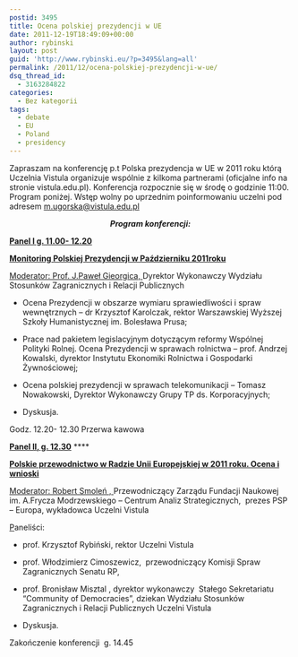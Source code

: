 ```yaml
---
postid: 3495
title: Ocena polskiej prezydencji w UE
date: 2011-12-19T18:49:09+00:00
author: rybinski
layout: post
guid: 'http://www.rybinski.eu/?p=3495&lang=all'
permalink: /2011/12/ocena-polskiej-prezydencji-w-ue/
dsq_thread_id:
  - 3163284822
categories:
  - Bez kategorii
tags:
  - debate
  - EU
  - Poland
  - presidency
---
```

Zapraszam na konferencję p.t Polska prezydencja w UE w 2011 roku którą Uczelnia Vistula organizuje wspólnie z kilkoma partnerami (oficjalne info na stronie vistula.edu.pl). Konferencja rozpocznie się w środę o godzinie 11:00. Program poniżej. Wstęp wolny po uprzednim poinformowaniu uczelni pod adresem m.ugorska@vistula.edu.pl

<p align="center">
  <strong><em>Program konferencji:</em></strong>
</p>

**<span style="text-decoration: underline;">Panel I g. 11.00- 12.20 </span>**

**<span style="text-decoration: underline;">Monitoring Polskiej Prezydencji w Październiku 2011roku</span>**

<span style="text-decoration: underline;">Moderator: Prof. J.Paweł Gieorgica, </span>Dyrektor Wykonawczy Wydziału Stosunków Zagranicznych i Relacji Publicznych

  * Ocena Prezydencji w obszarze wymiaru sprawiedliwości i spraw wewnętrznych – dr Krzysztof Karolczak, rektor Warszawskiej Wyższej Szkoły Humanistycznej im. Bolesława Prusa;

  * Prace nad pakietem legislacyjnym dotyczącym reformy Wspólnej Polityki Rolnej. Ocena Prezydencji w sprawach rolnictwa – prof. Andrzej Kowalski, dyrektor Instytutu Ekonomiki Rolnictwa i Gospodarki Żywnościowej;

  * Ocena polskiej prezydencji w sprawach telekomunikacji – Tomasz Nowakowski, Dyrektor Wykonawczy Grupy TP ds. Korporacyjnych;

  * Dyskusja.

Godz. 12.20- 12.30 Przerwa kawowa

**<span style="text-decoration: underline;">Panel II, g. 12.30</span>** ****

**<span style="text-decoration: underline;">Polskie przewodnictwo w Radzie Unii Europejskiej w 2011 roku. Ocena i wnioski</span>**

<span style="text-decoration: underline;">Moderator: Robert Smoleń , </span>Przewodniczący Zarządu Fundacji Naukowej im. A.Frycza Modrzewskiego – Centrum Analiz Strategicznych,  prezes PSP – Europa, wykładowca Uczelni Vistula <span style="text-decoration: underline;"></span>

<span style="text-decoration: underline;">P</span>aneliści:

  * prof. Krzysztof Rybiński, rektor Uczelni Vistula
  * prof. Włodzimierz Cimoszewicz,  przewodniczący Komisji Spraw Zagranicznych Senatu RP,
  * prof. Bronisław Misztal , dyrektor wykonawczy  Stałego Sekretariatu “Community of Democracies”, dziekan Wydziału Stosunków Zagranicznych i Relacji Publicznych Uczelni Vistula

  * Dyskusja.

Zakończenie konferencji  g. 14.45

<div id="_mcePaste" style="position: absolute; left: -10000px; top: 0px; width: 1px; height: 1px; overflow: hidden;">
  <!--[if gte mso 9]><xml> <w:WordDocument> <w:View>Normal</w:View> <w:Zoom>0</w:Zoom> <w:TrackMoves /> <w:TrackFormatting /> <w:HyphenationZone>21</w:HyphenationZone> <w:PunctuationKerning /> <w:ValidateAgainstSchemas /> <w:SaveIfXMLInvalid>false</w:SaveIfXMLInvalid> <w:IgnoreMixedContent>false</w:IgnoreMixedContent> <w:AlwaysShowPlaceholderText>false</w:AlwaysShowPlaceholderText> <w:DoNotPromoteQF /> <w:LidThemeOther>PL</w:LidThemeOther> <w:LidThemeAsian>X-NONE</w:LidThemeAsian> <w:LidThemeComplexScript>X-NONE</w:LidThemeComplexScript> <w:Compatibility> <w:BreakWrappedTables /> <w:SnapToGridInCell /> <w:WrapTextWithPunct /> <w:UseAsianBreakRules /> <w:DontGrowAutofit /> <w:SplitPgBreakAndParaMark /> <w:DontVertAlignCellWithSp /> <w:DontBreakConstrainedForcedTables /> <w:DontVertAlignInTxbx /> <w:Word11KerningPairs /> <w:CachedColBalance /> </w:Compatibility> <w:BrowserLevel>MicrosoftInternetExplorer4</w:BrowserLevel> <m:mathPr> <m:mathFont m:val="Cambria Math" /> <m:brkBin m:val="before" /> <m:brkBinSub m:val="--" /> <m:smallFrac m:val="off" /> <m:dispDef /> <m:lMargin m:val="0" /> <m:rMargin m:val="0" /> <m:defJc m:val="centerGroup" /> <m:wrapIndent m:val="1440" /> <m:intLim m:val="subSup" /> <m:naryLim m:val="undOvr" /> </m:mathPr></w:WordDocument> </xml><![endif]-->
  
  <!--[if gte mso 9]><xml> <w:LatentStyles DefLockedState="false" DefUnhideWhenUsed="true"   DefSemiHidden="true" DefQFormat="false" DefPriority="99"   LatentStyleCount="267"> <w:LsdException Locked="false" Priority="0" SemiHidden="false"    UnhideWhenUsed="false" QFormat="true" Name="Normal" /> <w:LsdException Locked="false" Priority="9" SemiHidden="false"    UnhideWhenUsed="false" QFormat="true" Name="heading 1" /> <w:LsdException Locked="false" Priority="9" QFormat="true" Name="heading 2" /> <w:LsdException Locked="false" Priority="9" QFormat="true" Name="heading 3" /> <w:LsdException Locked="false" Priority="9" QFormat="true" Name="heading 4" /> <w:LsdException Locked="false" Priority="9" QFormat="true" Name="heading 5" /> <w:LsdException Locked="false" Priority="9" QFormat="true" Name="heading 6" /> <w:LsdException Locked="false" Priority="9" QFormat="true" Name="heading 7" /> <w:LsdException Locked="false" Priority="9" QFormat="true" Name="heading 8" /> <w:LsdException Locked="false" Priority="9" QFormat="true" Name="heading 9" /> <w:LsdException Locked="false" Priority="39" Name="toc 1" /> <w:LsdException Locked="false" Priority="39" Name="toc 2" /> <w:LsdException Locked="false" Priority="39" Name="toc 3" /> <w:LsdException Locked="false" Priority="39" Name="toc 4" /> <w:LsdException Locked="false" Priority="39" Name="toc 5" /> <w:LsdException Locked="false" Priority="39" Name="toc 6" /> <w:LsdException Locked="false" Priority="39" Name="toc 7" /> <w:LsdException Locked="false" Priority="39" Name="toc 8" /> <w:LsdException Locked="false" Priority="39" Name="toc 9" /> <w:LsdException Locked="false" Priority="35" QFormat="true" Name="caption" /> <w:LsdException Locked="false" Priority="10" SemiHidden="false"    UnhideWhenUsed="false" QFormat="true" Name="Title" /> <w:LsdException Locked="false" Priority="1" Name="Default Paragraph Font" /> <w:LsdException Locked="false" Priority="11" SemiHidden="false"    UnhideWhenUsed="false" QFormat="true" Name="Subtitle" /> <w:LsdException Locked="false" Priority="22" SemiHidden="false"    UnhideWhenUsed="false" QFormat="true" Name="Strong" /> <w:LsdException Locked="false" Priority="20" SemiHidden="false"    UnhideWhenUsed="false" QFormat="true" Name="Emphasis" /> <w:LsdException Locked="false" Priority="0" Name="Normal (Web)" /> <w:LsdException Locked="false" Priority="59" SemiHidden="false"    UnhideWhenUsed="false" Name="Table Grid" /> <w:LsdException Locked="false" UnhideWhenUsed="false" Name="Placeholder Text" /> <w:LsdException Locked="false" Priority="1" SemiHidden="false"    UnhideWhenUsed="false" QFormat="true" Name="No Spacing" /> <w:LsdException Locked="false" Priority="60" SemiHidden="false"    UnhideWhenUsed="false" Name="Light Shading" /> <w:LsdException Locked="false" Priority="61" SemiHidden="false"    UnhideWhenUsed="false" Name="Light List" /> <w:LsdException Locked="false" Priority="62" SemiHidden="false"    UnhideWhenUsed="false" Name="Light Grid" /> <w:LsdException Locked="false" Priority="63" SemiHidden="false"    UnhideWhenUsed="false" Name="Medium Shading 1" /> <w:LsdException Locked="false" Priority="64" SemiHidden="false"    UnhideWhenUsed="false" Name="Medium Shading 2" /> <w:LsdException Locked="false" Priority="65" SemiHidden="false"    UnhideWhenUsed="false" Name="Medium List 1" /> <w:LsdException Locked="false" Priority="66" SemiHidden="false"    UnhideWhenUsed="false" Name="Medium List 2" /> <w:LsdException Locked="false" Priority="67" SemiHidden="false"    UnhideWhenUsed="false" Name="Medium Grid 1" /> <w:LsdException Locked="false" Priority="68" SemiHidden="false"    UnhideWhenUsed="false" Name="Medium Grid 2" /> <w:LsdException Locked="false" Priority="69" SemiHidden="false"    UnhideWhenUsed="false" Name="Medium Grid 3" /> <w:LsdException Locked="false" Priority="70" SemiHidden="false"    UnhideWhenUsed="false" Name="Dark List" /> <w:LsdException Locked="false" Priority="71" SemiHidden="false"    UnhideWhenUsed="false" Name="Colorful Shading" /> <w:LsdException Locked="false" Priority="72" SemiHidden="false"    UnhideWhenUsed="false" Name="Colorful List" /> <w:LsdException Locked="false" Priority="73" SemiHidden="false"    UnhideWhenUsed="false" Name="Colorful Grid" /> <w:LsdException Locked="false" Priority="60" SemiHidden="false"    UnhideWhenUsed="false" Name="Light Shading Accent 1" /> <w:LsdException Locked="false" Priority="61" SemiHidden="false"    UnhideWhenUsed="false" Name="Light List Accent 1" /> <w:LsdException Locked="false" Priority="62" SemiHidden="false"    UnhideWhenUsed="false" Name="Light Grid Accent 1" /> <w:LsdException Locked="false" Priority="63" SemiHidden="false"    UnhideWhenUsed="false" Name="Medium Shading 1 Accent 1" /> <w:LsdException Locked="false" Priority="64" SemiHidden="false"    UnhideWhenUsed="false" Name="Medium Shading 2 Accent 1" /> <w:LsdException Locked="false" Priority="65" SemiHidden="false"    UnhideWhenUsed="false" Name="Medium List 1 Accent 1" /> <w:LsdException Locked="false" UnhideWhenUsed="false" Name="Revision" /> <w:LsdException Locked="false" Priority="34" SemiHidden="false"    UnhideWhenUsed="false" QFormat="true" Name="List Paragraph" /> <w:LsdException Locked="false" Priority="29" SemiHidden="false"    UnhideWhenUsed="false" QFormat="true" Name="Quote" /> <w:LsdException Locked="false" Priority="30" SemiHidden="false"    UnhideWhenUsed="false" QFormat="true" Name="Intense Quote" /> <w:LsdException Locked="false" Priority="66" SemiHidden="false"    UnhideWhenUsed="false" Name="Medium List 2 Accent 1" /> <w:LsdException Locked="false" Priority="67" SemiHidden="false"    UnhideWhenUsed="false" Name="Medium Grid 1 Accent 1" /> <w:LsdException Locked="false" Priority="68" SemiHidden="false"    UnhideWhenUsed="false" Name="Medium Grid 2 Accent 1" /> <w:LsdException Locked="false" Priority="69" SemiHidden="false"    UnhideWhenUsed="false" Name="Medium Grid 3 Accent 1" /> <w:LsdException Locked="false" Priority="70" SemiHidden="false"    UnhideWhenUsed="false" Name="Dark List Accent 1" /> <w:LsdException Locked="false" Priority="71" SemiHidden="false"    UnhideWhenUsed="false" Name="Colorful Shading Accent 1" /> <w:LsdException Locked="false" Priority="72" SemiHidden="false"    UnhideWhenUsed="false" Name="Colorful List Accent 1" /> <w:LsdException Locked="false" Priority="73" SemiHidden="false"    UnhideWhenUsed="false" Name="Colorful Grid Accent 1" /> <w:LsdException Locked="false" Priority="60" SemiHidden="false"    UnhideWhenUsed="false" Name="Light Shading Accent 2" /> <w:LsdException Locked="false" Priority="61" SemiHidden="false"    UnhideWhenUsed="false" Name="Light List Accent 2" /> <w:LsdException Locked="false" Priority="62" SemiHidden="false"    UnhideWhenUsed="false" Name="Light Grid Accent 2" /> <w:LsdException Loc<br />
ked="false" Priority="63" SemiHidden="false"    UnhideWhenUsed="false" Name="Medium Shading 1 Accent 2" /> <w:LsdException Locked="false" Priority="64" SemiHidden="false"    UnhideWhenUsed="false" Name="Medium Shading 2 Accent 2" /> <w:LsdException Locked="false" Priority="65" SemiHidden="false"    UnhideWhenUsed="false" Name="Medium List 1 Accent 2" /> <w:LsdException Locked="false" Priority="66" SemiHidden="false"    UnhideWhenUsed="false" Name="Medium List 2 Accent 2" /> <w:LsdException Locked="false" Priority="67" SemiHidden="false"    UnhideWhenUsed="false" Name="Medium Grid 1 Accent 2" /> <w:LsdException Locked="false" Priority="68" SemiHidden="false"    UnhideWhenUsed="false" Name="Medium Grid 2 Accent 2" /> <w:LsdException Locked="false" Priority="69" SemiHidden="false"    UnhideWhenUsed="false" Name="Medium Grid 3 Accent 2" /> <w:LsdException Locked="false" Priority="70" SemiHidden="false"    UnhideWhenUsed="false" Name="Dark List Accent 2" /> <w:LsdException Locked="false" Priority="71" SemiHidden="false"    UnhideWhenUsed="false" Name="Colorful Shading Accent 2" /> <w:LsdException Locked="false" Priority="72" SemiHidden="false"    UnhideWhenUsed="false" Name="Colorful List Accent 2" /> <w:LsdException Locked="false" Priority="73" SemiHidden="false"    UnhideWhenUsed="false" Name="Colorful Grid Accent 2" /> <w:LsdException Locked="false" Priority="60" SemiHidden="false"    UnhideWhenUsed="false" Name="Light Shading Accent 3" /> <w:LsdException Locked="false" Priority="61" SemiHidden="false"    UnhideWhenUsed="false" Name="Light List Accent 3" /> <w:LsdException Locked="false" Priority="62" SemiHidden="false"    UnhideWhenUsed="false" Name="Light Grid Accent 3" /> <w:LsdException Locked="false" Priority="63" SemiHidden="false"    UnhideWhenUsed="false" Name="Medium Shading 1 Accent 3" /> <w:LsdException Locked="false" Priority="64" SemiHidden="false"    UnhideWhenUsed="false" Name="Medium Shading 2 Accent 3" /> <w:LsdException Locked="false" Priority="65" SemiHidden="false"    UnhideWhenUsed="false" Name="Medium List 1 Accent 3" /> <w:LsdException Locked="false" Priority="66" SemiHidden="false"    UnhideWhenUsed="false" Name="Medium List 2 Accent 3" /> <w:LsdException Locked="false" Priority="67" SemiHidden="false"    UnhideWhenUsed="false" Name="Medium Grid 1 Accent 3" /> <w:LsdException Locked="false" Priority="68" SemiHidden="false"    UnhideWhenUsed="false" Name="Medium Grid 2 Accent 3" /> <w:LsdException Locked="false" Priority="69" SemiHidden="false"    UnhideWhenUsed="false" Name="Medium Grid 3 Accent 3" /> <w:LsdException Locked="false" Priority="70" SemiHidden="false"    UnhideWhenUsed="false" Name="Dark List Accent 3" /> <w:LsdException Locked="false" Priority="71" SemiHidden="false"    UnhideWhenUsed="false" Name="Colorful Shading Accent 3" /> <w:LsdException Locked="false" Priority="72" SemiHidden="false"    UnhideWhenUsed="false" Name="Colorful List Accent 3" /> <w:LsdException Locked="false" Priority="73" SemiHidden="false"    UnhideWhenUsed="false" Name="Colorful Grid Accent 3" /> <w:LsdException Locked="false" Priority="60" SemiHidden="false"    UnhideWhenUsed="false" Name="Light Shading Accent 4" /> <w:LsdException Locked="false" Priority="61" SemiHidden="false"    UnhideWhenUsed="false" Name="Light List Accent 4" /> <w:LsdException Locked="false" Priority="62" SemiHidden="false"    UnhideWhenUsed="false" Name="Light Grid Accent 4" /> <w:LsdException Locked="false" Priority="63" SemiHidden="false"    UnhideWhenUsed="false" Name="Medium Shading 1 Accent 4" /> <w:LsdException Locked="false" Priority="64" SemiHidden="false"    UnhideWhenUsed="false" Name="Medium Shading 2 Accent 4" /> <w:LsdException Locked="false" Priority="65" SemiHidden="false"    UnhideWhenUsed="false" Name="Medium List 1 Accent 4" /> <w:LsdException Locked="false" Priority="66" SemiHidden="false"    UnhideWhenUsed="false" Name="Medium List 2 Accent 4" /> <w:LsdException Locked="false" Priority="67" SemiHidden="false"    UnhideWhenUsed="false" Name="Medium Grid 1 Accent 4" /> <w:LsdException Locked="false" Priority="68" SemiHidden="false"    UnhideWhenUsed="false" Name="Medium Grid 2 Accent 4" /> <w:LsdException Locked="false" Priority="69" SemiHidden="false"    UnhideWhenUsed="false" Name="Medium Grid 3 Accent 4" /> <w:LsdException Locked="false" Priority="70" SemiHidden="false"    UnhideWhenUsed="false" Name="Dark List Accent 4" /> <w:LsdException Locked="false" Priority="71" SemiHidden="false"    UnhideWhenUsed="false" Name="Colorful Shading Accent 4" /> <w:LsdException Locked="false" Priority="72" SemiHidden="false"    UnhideWhenUsed="false" Name="Colorful List Accent 4" /> <w:LsdException Locked="false" Priority="73" SemiHidden="false"    UnhideWhenUsed="false" Name="Colorful Grid Accent 4" /> <w:LsdException Locked="false" Priority="60" SemiHidden="false"    UnhideWhenUsed="false" Name="Light Shading Accent 5" /> <w:LsdException Locked="false" Priority="61" SemiHidden="false"    UnhideWhenUsed="false" Name="Light List Accent 5" /> <w:LsdException Locked="false" Priority="62" SemiHidden="false"    UnhideWhenUsed="false" Name="Light Grid Accent 5" /> <w:LsdException Locked="false" Priority="63" SemiHidden="false"    UnhideWhenUsed="false" Name="Medium Shading 1 Accent 5" /> <w:LsdException Locked="false" Priority="64" SemiHidden="false"    UnhideWhenUsed="false" Name="Medium Shading 2 Accent 5" /> <w:LsdException Locked="false" Priority="65" SemiHidden="false"    UnhideWhenUsed="false" Name="Medium List 1 Accent 5" /> <w:LsdException Locked="false" Priority="66" SemiHidden="false"    UnhideWhenUsed="false" Name="Medium List 2 Accent 5" /> <w:LsdException Locked="false" Priority="67" SemiHidden="false"    UnhideWhenUsed="false" Name="Medium Grid 1 Accent 5" /> <w:LsdException Locked="false" Priority="68" SemiHidden="false"    UnhideWhenUsed="false" Name="Medium Grid 2 Accent 5" /> <w:LsdException Locked="false" Priority="69" SemiHidden="false"    UnhideWhenUsed="false" Name="Medium Grid 3 Accent 5" /> <w:LsdException Locked="false" Priority="70" SemiHidden="false"    UnhideWhenUsed="false" Name="Dark List Accent 5" /> <w:LsdException Locked="false" Priority="71" SemiHidden="false"    UnhideWhenUsed="false" Name="Colorful Shading Accent 5" /> <w:LsdException Locked="false" Priority="72" SemiHidden="false"    UnhideWhenUsed="false" Name="Colorful List Accent 5" /> <w:LsdException Locked="false" Priority="73" SemiHidden="false"    UnhideWhenUsed="false" Name="Colorful Grid Accent 5" /> <w:LsdException Locked="false" Priority="60" SemiHidden="false"    UnhideWhenUsed="false" Name="Light Shading Accent 6" /> <w:LsdException Locked="false" Priority="61" SemiHidden="false"    UnhideWhenUsed="false" Name="Light List Accent 6" /> <w:LsdException Locked="false" Priority="62" SemiHidden="false"    UnhideWhenUsed="false" Name="Light Grid Accent 6" /> <w:LsdException Locked="false" Priority="63" SemiHidden="false"    UnhideWhenUsed="false" Name="Medium Shading 1 Accent 6" /> <w:LsdException Locked="false" Priority="64" SemiHidden="false"    UnhideWhenUsed="false" Name="Medium Shading 2 Accent 6" /> <w:LsdException Locked="false" Priority="65" SemiHidden="false"    UnhideWhenUsed="false" Name="Medium List 1 Accent 6" /> <w:LsdException Locked="false" Priority="66" SemiHidden="false"    UnhideWhenUsed="false" Name="Medium List 2 Accent 6" /> <w:LsdException Locked="false" Priority="67" SemiHidden="false"    UnhideWhenUsed="false" Name="Medium Grid 1 Accent 6" /> <w:LsdException Locked="false" Priority="68" SemiHidden="false"    UnhideWhenUsed="false" Name="Medium Grid 2 Accent 6" /> <w:LsdException Locked="false" Priority="69" SemiHidden="false"    UnhideWhenUsed="false" Name="Medium Grid 3 Accent 6" /> <w:LsdException Locked="false" Priority="70" SemiHidden="false"    UnhideWhenUsed="false" Name="Dark List Accent 6" /> <w:LsdException Locked="false" Priority="71" SemiHidden="false"    UnhideWhenUsed="false" Name="Colorful Shading Accent 6" /> <w:LsdException Locked="false" Priority="72" SemiHidden="false"    UnhideWhenUsed="false" Name="Colorful List Accent 6" /> <w:LsdException Locked="false" Priority="73" SemiHidden="false"    UnhideWhenUsed="false" N<br />
ame="Colorful Grid Accent 6" /> <w:LsdException Locked="false" Priority="19" SemiHidden="false"    UnhideWhenUsed="false" QFormat="true" Name="Subtle Emphasis" /> <w:LsdException Locked="false" Priority="21" SemiHidden="false"    UnhideWhenUsed="false" QFormat="true" Name="Intense Emphasis" /> <w:LsdException Locked="false" Priority="31" SemiHidden="false"    UnhideWhenUsed="false" QFormat="true" Name="Subtle Reference" /> <w:LsdException Locked="false" Priority="32" SemiHidden="false"    UnhideWhenUsed="false" QFormat="true" Name="Intense Reference" /> <w:LsdException Locked="false" Priority="33" SemiHidden="false"    UnhideWhenUsed="false" QFormat="true" Name="Book Title" /> <w:LsdException Locked="false" Priority="37" Name="Bibliography" /> <w:LsdException Locked="false" Priority="39" QFormat="true" Name="TOC Heading" /> </w:LatentStyles> </xml><![endif]-->
  
  <!--[if gte mso 10]> <mce:style><!   /* Style Definitions */  table.MsoNormalTable 	{mso-style-name:Standardowy; 	mso-tstyle-rowband-size:0; 	mso-tstyle-colband-size:0; 	mso-style-noshow:yes; 	mso-style-priority:99; 	mso-style-qformat:yes; 	mso-style-parent:""; 	mso-padding-alt:0cm 5.4pt 0cm 5.4pt; 	mso-para-margin:0cm; 	mso-para-margin-bottom:.0001pt; 	mso-pagination:widow-orphan; 	font-size:10.0pt; 	font-family:"Times New Roman","serif";} -->
  
  <!--[endif] --></p> 
  
  <p style="margin:0cm;margin-bottom:.0001pt;text-align:center" align="center">
    <strong><em><span style="font-size:14.0pt;font-family:"Garamond","serif";color:black">Program konferencji:</span></em></strong>
  </p>
  
  <p style="margin:0cm;margin-bottom:.0001pt;text-align:center" align="center">
    <p style="margin:0cm;margin-bottom:.0001pt;text-indent:18.0pt">
      <span style="mso-spacerun:yes"> </span><strong style="mso-bidi-font-weight:normal"><span style="text-decoration: underline;"><span style="font-family:"Garamond","serif";color:black">Panel I g. 11.00- 12.20 </span></span></strong>
    </p>
    
    <p style="margin-top:0cm;margin-right:0cm;margin-bottom:0cm;margin-left:18.0pt; margin-bottom:.0001pt">
      <strong style="mso-bidi-font-weight:normal"><span style="text-decoration: underline;"><span style="font-family:"Garamond","serif";color:black">Monitoring Polskiej Prezydencji w Październiku 2011roku</span></span></strong><br /> <span style="mso-spacerun:yes"> </span><span style="text-decoration: underline;"><span style="font-family:"Garamond","serif"; color:black">Moderator: Prof. J.Paweł Gieorgica, </span></span><span style="font-family:"Garamond","serif";color:black">Dyrektor Wykonawczy Wydziału Stosunków<span style="mso-spacerun:yes"> </span></span>
    </p>
    
    <p style="margin-top:0cm;margin-right:0cm;margin-bottom:0cm;margin-left:18.0pt; margin-bottom:.0001pt">
      <strong style="mso-bidi-font-weight:normal"><span style="text-decoration: underline;"><span style="font-family:"Garamond","serif";color:black"><span style="mso-spacerun:yes"> </span></span></span></strong><span style="font-family:"Garamond","serif"; color:black">Zagranicznych i Relacji Publicznych</span>
    </p>
    
    <ul type="disc">
      <li class="MsoNormal" style="color:black;mso-margin-top-alt:auto;mso-margin-bottom-alt:      auto;mso-list:l3 level1 lfo1;tab-stops:list 36.0pt;vertical-align:baseline">
        <span style="font-family:"Garamond","serif"">Ocena Prezydencji w obszarze wymiaru sprawiedliwości i spraw wewnętrznych – dr Krzysztof Karolczak, rektor Warszawskiej Wyższej Szkoły Humanistycznej im. Bolesława Prusa;</span><span style="font-size:10.0pt"> </span>
      </li>
    </ul>
    
    <ul type="disc">
      <li class="MsoNormal" style="color:black;mso-margin-top-alt:auto;mso-margin-bottom-alt:      auto;mso-list:l4 level1 lfo2;tab-stops:list 36.0pt;vertical-align:baseline">
        <span style="font-family:"Garamond","serif"">Prace nad pakietem legislacyjnym dotyczącym reformy Wspólnej Polityki Rolnej. Ocena Prezydencji w sprawach rolnictwa – prof. Andrzej Kowalski, dyrektor Instytutu Ekonomiki Rolnictwa i Gospodarki Żywnościowej;</span><span style="font-size:10.0pt"> </span>
      </li>
    </ul>
    
    <ul type="disc">
      <li class="MsoNormal" style="color:black;mso-margin-top-alt:auto;mso-margin-bottom-alt:      auto;mso-list:l0 level1 lfo3;tab-stops:list 36.0pt;vertical-align:baseline">
        <span style="font-family:"Garamond","serif"">Ocena polskiej prezydencji w sprawach telekomunikacji – Tomasz Nowakowski,<br /> Dyrektor Wykonawczy Grupy TP ds. Korporacyjnych;</span>
      </li>
    </ul>
    
    <ul type="disc">
      <li class="MsoNormal" style="color:black;mso-margin-top-alt:auto;mso-margin-bottom-alt:      auto;mso-list:l1 level1 lfo4;tab-stops:list 36.0pt;vertical-align:baseline">
        <span style="font-family:"Garamond","serif"">Dyskusja.</span>
      </li>
    </ul>
    
    <p class="MsoNormal">
      <span style="font-family:"Garamond","serif";color:black">Godz. 12.20- 12.30 Przerwa kawowa</span>
    </p>
    
    <p style="margin-top:0cm;margin-right:0cm;margin-bottom:0cm;margin-left:35.4pt; margin-bottom:.0001pt;text-indent:-3.0pt">
      <strong style="mso-bidi-font-weight:normal"><span style="text-decoration: underline;"><span style="font-family:"Garamond","serif"; color:black">Panel II, g. 12.30</span></span><br /> </strong><strong style="mso-bidi-font-weight:normal"><span style="text-decoration: underline;"><span style="font-family:"Garamond","serif"; color:black">Polskie przewodnictwo w Radzie Unii Europejskiej w 2011 roku. Ocena i wnioski</span></span><br /> </strong><span style="text-decoration: underline;">Moderator: Robert Smoleń , </span>Przewodniczący Zarządu Fundacji Naukowej im. A.Frycza Modrzewskiego – Centrum Analiz Strategicznych,<span style="mso-spacerun:yes"> </span>prezes PSP – Europa, wykładowca Uczelni Vistula<span style="text-decoration: underline;"> </span><br /> <span style="text-decoration: underline;">P</span>aneliści:
    </p>
    
    <ul type="disc">
      <li class="MsoNormal" style="color:black;mso-margin-top-alt:auto;mso-margin-bottom-alt:      auto;mso-list:l5 level1 lfo5;tab-stops:list 36.0pt;vertical-align:baseline">
        <span style="font-family:"Garamond","serif"">prof.dr hab.Krzysztof Rybiński, rektor Uczelni Vistula</span>
      </li>
      <li class="MsoNormal" style="color:black;mso-margin-top-alt:auto;mso-margin-bottom-alt:      auto;mso-list:l5 level1 lfo5;tab-stops:list 36.0pt;vertical-align:baseline">
        <span style="font-family:"Garamond","serif"">dr. Włodzimierz Cimoszewicz, prof. Uczelni Vistula , <span style="mso-spacerun:yes"> </span>przewodniczący Komisji Spraw Zagranicznych Senatu RP, </span>
      </li>
      <li class="MsoNormal" style="color:black;mso-margin-top-alt:auto;mso-margin-bottom-alt:      auto;mso-list:l5 level1 lfo5;tab-stops:list 36.0pt;vertical-align:baseline">
        <span style="font-family:"Garamond","serif"">prof.dr hab. Bronisław Misztal , dyrektor wykonawczy  Stałego Sekretariatu “Community of Democracies”, dziekan Wydziału Stosunków Zagranicznych i Relacji Publicznych Uczelni Vistula</span>
      </li>
    </ul>
    
    <ul type="disc">
      <li class="MsoNormal" style="color:black;mso-margin-top-alt:auto;mso-margin-bottom-alt:      auto;mso-list:l2 level1 lfo6;tab-stops:list 36.0pt;vertical-align:baseline">
        <span style="font-family:"Garamond","serif"">Dyskusja.</span>
      </li>
    </ul>
    
    <p>
      <span style="font-size:12.0pt;font-family:"Times New Roman","serif";mso-fareast-font-family: "Times New Roman";mso-ansi-language:PL;mso-fareast-language:PL;mso-bidi-language: AR-SA"> </span>
    </p>
    
    <p>
      <span style="font-size:12.0pt;font-family:"Garamond","serif";mso-fareast-font-family: "Times New Roman";mso-bidi-font-family:"Times New Roman";color:black; mso-ansi-language:PL;mso-fareast-language:PL;mso-bidi-language:AR-SA">Zakończenie konferencji  g. 14.45</span><span style="font-size:12.0pt;font-family: "Times New Roman","serif";mso-fareast-font-family:"Times New Roman";mso-ansi-language: PL;mso-fareast-language:PL;mso-bidi-language:AR-SA"><br style="mso-special-character: line-break" /> <br style="mso-special-character:line-break" /> </span></div>
